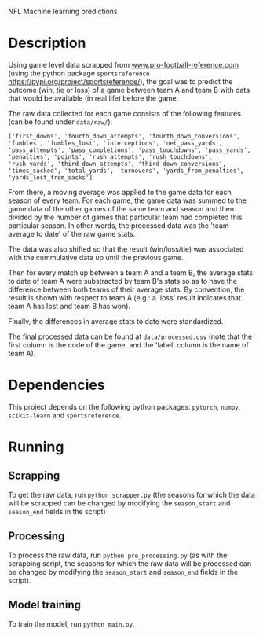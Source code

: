 NFL Machine learning predictions

# Description
Using game level data scrapped from www.pro-football-reference.com (using the python package `sportsreference` https://pypi.org/project/sportsreference/), the goal was to predict the outcome (win, tie or loss) of a game between team A and team B with data that would be available (in real life) before the game. 

The raw data collected for each game consists of the following features (can be found under `data/raw/`):
```
['first_downs', 'fourth_down_attempts', 'fourth_down_conversions', 'fumbles', 'fumbles_lost', 'interceptions', 'net_pass_yards', 'pass_attempts', 'pass_completions', 'pass_touchdowns', 'pass_yards', 'penalties', 'points', 'rush_attempts', 'rush_touchdowns', 'rush_yards', 'third_down_attempts', 'third_down_conversions', 'times_sacked', 'total_yards', 'turnovers', 'yards_from_penalties', 'yards_lost_from_sacks']
```

From there, a moving average was applied to the game data for each season of every team. For each game, the game data was summed to the game data of the other games of the same team and season and then divided by the number of games that particular team had completed this particular season. In other words, the processed data was the 'team average to date' of the raw game stats. 

The data was also shifted so that the result (win/loss/tie) was associated with the cummulative data up until the previous game.

Then for every match up between a team A and a team B, the average stats to date of team A were substracted by team B's stats so as to have the difference between both teams of their average stats. By convention, the result is shown with respect to team A (e.g.: a 'loss' result indicates that team A has lost and team B has won).

Finally, the differences in average stats to date were standardized.

The final processed data can be found at `data/processed.csv` (note that the first column is the code of the game, and the 'label' column is the name of team A).

# Dependencies
This project depends on the following python packages: `pytorch`, `numpy`, `scikit-learn` and `sportsreference`.

# Running
## Scrapping
To get the raw data, run `python scrapper.py` (the seasons for which the data will be scrapped can be changed by modifying the `season_start` and `season_end` fields in the script)

## Processing
To process the raw data, run `python pre_processing.py` (as with the scrapping script, the seasons for which the raw data will be processed can be changed by modifying the `season_start` and `season_end` fields in the script).

## Model training
To train the model, run `python main.py`.